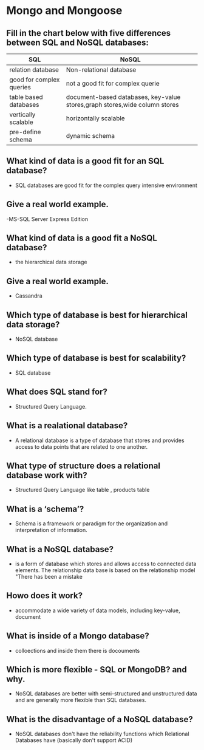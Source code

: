 # Mongo and Mongoose

## Fill in the chart below with five differences between SQL and NoSQL databases:

| SQL                      | NoSQL                                                                      |
| ------------------------ | -------------------------------------------------------------------------- |
| relation database        | Non-relational database                                                    |
| good for complex queries | not a good fit for complex querie                                          |
| table based databases    | document-based databases, key-value stores,graph stores,wide column stores |
| vertically scalable      | horizontally scalable                                                      |
| pre-define schema        | dynamic schema                                                             |

## What kind of data is a good fit for an SQL database?

- SQL databases are good fit for the complex query intensive environment

## Give a real world example.

-MS-SQL Server Express Edition

## What kind of data is a good fit a NoSQL database?

- the hierarchical data storage

## Give a real world example.

- Cassandra

## Which type of database is best for hierarchical data storage?

- NoSQL database

## Which type of database is best for scalability?

- SQL database

###

## What does SQL stand for?

- Structured Query Language.

## What is a realational database?

- A relational database is a type of database that stores and provides access to data points that are related to one another.

## What type of structure does a relational database work with?

- Structured Query Language like table , products table

## What is a ‘schema’?

- Schema is a framework or paradigm for the organization and interpretation of information.

## What is a NoSQL database?

- is a form of database which stores and allows access to connected data elements. The relationship data base is based on the relationship model "There has been a mistake

## Howo does it work?

- accommodate a wide variety of data models, including key-value, document

## What is inside of a Mongo database?

- colloections and inside them there is docouments

## Which is more flexible - SQL or MongoDB? and why.

- NoSQL databases are better with semi-structured and unstructured data and are generally more flexible than SQL databases.

## What is the disadvantage of a NoSQL database?

- NoSQL databases don't have the reliability functions which Relational Databases have (basically don't support ACID)
